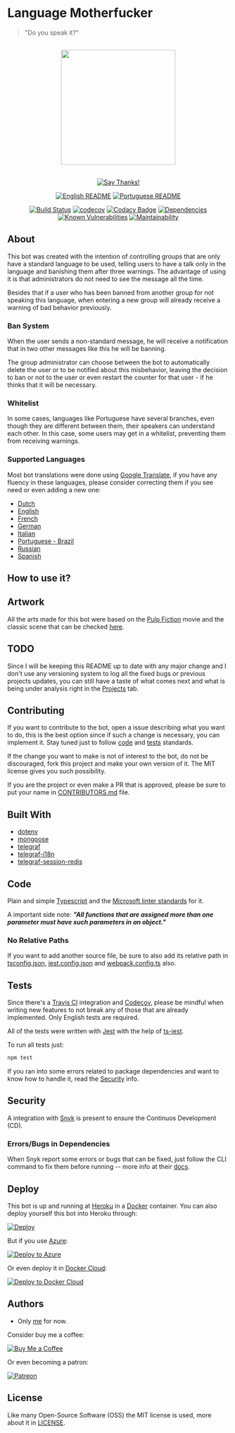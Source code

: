 # Language Motherfucker
> "Do you speak it?"

<div align = "center">
<br>
<img src="./others/img/logo/logo.png" height=260>
<br>
<br>

[![Say Thanks!](https://img.shields.io/badge/Say%20Thanks-!-1EAEDB.svg?longCache=true&style=for-the-badge)](https://saythanks.io/to/Fazendaaa)

[![English README](https://img.shields.io/badge/Language-EN-blue.svg?longCache=true&style=for-the-badge)](./README.md)
[![Portuguese README](https://img.shields.io/badge/Linguagem-PT-green.svg?longCache=true&style=for-the-badge)](./README.PT.md)

[![Build Status](https://img.shields.io/travis/Fazendaaa/LanguageMotherfucker.svg?style=flat-square)](https://travis-ci.org/Fazendaaa/LanguageMotherfucker)
[![codecov](https://img.shields.io/codecov/c/github/Fazendaaa/LanguageMotherfucker.svg?style=flat-square)](https://codecov.io/gh/Fazendaaa/LanguageMotherfucker)
[![Codacy Badge](https://img.shields.io/codacy/grade/6d64b00364bf413980280bd4e55d6115.svg?style=flat-square)](https://www.codacy.com/project/Fazendaaa/LanguageMotherfucker/dashboard?utm_source=github.com&amp;utm_medium=referral&amp;utm_content=Fazendaaa/LanguageMotherfucker&amp;utm_campaign=Badge_Grade_Dashboard)
[![Dependencies](https://david-dm.org/Fazendaaa/LanguageMotherfucker.svg?style=flat-square)](https://codeclimate.com/github/Fazendaaa/LanguageMotherfucker/master/package.json)
[![Known Vulnerabilities](https://snyk.io/test/github/Fazendaaa/LanguageMotherfucker/badge.svg?style=flat-square&targetFile=package.json)](https://snyk.io/test/github/Fazendaaa/LanguageMotherfucker?targetFile=package.json)
[![Maintainability](https://api.codeclimate.com/v1/badges/a6a00d50601938edfdad/maintainability)](https://codeclimate.com/github/Fazendaaa/LanguageMotherfucker/maintainability)

</div>

## About
This bot was created with the intention of controlling groups that are only have a standard language to be used, telling users to have a talk only in the language and banishing them after three warnings. The advantage of using it is that administrators do not need to see the message all the time.

Besides that if a user who has been banned from another group for not speaking this language, when entering a new group will already receive a warning of bad behavior previously.

### Ban System
When the user sends a non-standard message, he will receive a notification that in two other messages like this he will be banning.

The group administrator can choose between the bot to automatically delete the user or to be notified about this misbehavior, leaving the decision to ban or not to the user or even restart the counter for that user - if he thinks that it will be necessary.

### Whitelist
In some cases, languages ​​like Portuguese have several branches, even though they are different between them, their speakers can understand each other. In this case, some users may get in a whitelist, preventing them from receiving warnings.

### Supported Languages
Most bot translations were done using [Google Translate](https://translate.google.com/), if you have any fluency in these languages, please consider correcting them if you see need or even adding a new one:

* [Dutch](./others/locales/nl.yaml)
* [English](./others/locales/en.yaml)
* [French](./others/locales/fr.yaml)
* [German](./others/locales/de.yaml)
* [Italian](./others/locales/it.yaml)
* [Portuguese - Brazil](./others/locales/pt.yaml)
* [Russian](./others/locales/ru.yaml)
* [Spanish](./others/locales/es.yaml)

## How to use it?

## Artwork
All the arts made for this bot were based on the [Pulp Fiction](https://www.imdb.com/title/tt0110912/) movie and the classic scene that can be checked [here](https://youtu.be/a0x6vIAtFcI).

## TODO
Since I will be keeping this README up to date with any major change and I don't use any versioning system to log all the fixed bugs or previous projects updates, you can still have a taste of what comes next and what is being under analysis right in the [Projects](https://github.com/Fazendaaa/LanguageMotherfucker/projects/) tab.

## Contributing
If you want to contribute to the bot, open a issue describing what you want to do, this is the best option since if such a change is necessary, you can implement it. Stay tuned just to follow [code](#code) and [tests](#tests) standards.

If the change you want to make is not of interest to the bot, do not be discouraged, fork this project and make your own version of it. The MIT license gives you such possibility.

If you are the project or even make a PR that is approved, please be sure to put your name in [CONTRIBUTORS.md](./CONTRIBUTORS.md) file.

## Built With
* [dotenv](https://github.com/motdotla/dotenv)
* [mongoose](https://github.com/Automattic/mongoose)
* [telegraf](https://github.com/telegraf/telegraf)
* [telegraf-i18n](https://github.com/telegraf/telegraf-i18n)
* [telegraf-session-redis](https://github.com/telegraf/telegraf-session-redis)

## Code
Plain and simple [Typescript](http://typescriptlang.org/) and the [Microsoft linter standards](https://github.com/Microsoft/tslint-microsoft-contrib) for it.

A important side note: _**"All functions that are assigned more than one parameter must have such parameters in an object."**_

### No Relative Paths
If you want to add another source file, be sure to also add its relative path in [tsconfig.json](./tsconfig.json), [jest.config.json](./jest.config.json) and [webpack.config.ts](./webpack.config.ts) also.

## Tests
Since there's a [Travis CI](http://travis-ci.org/) integration and [Codecov](https://codecov.io/), please be mindful when writing new features to not break any of those that are already implemented. Only English tests are required.

All of the tests were written with [Jest](https://facebook.github.io/jest/) with the help of [ts-jest](https://github.com/kulshekhar/ts-jest).

To run all tests just:

```bash
npm test
```

If you ran into some errors related to package dependencies and want to know how to handle it, read the [Security](##security) info.

## Security
A integration with [Snyk](https://snyk.io/) is present to ensure the Continuos Development (CD).

### Errors/Bugs in Dependencies
When Snyk report some errors or bugs that can be fixed, just follow the CLI command to fix them before running -- more info at their [docs](https://github.com/snyk/snyk#cli).

## Deploy
This bot is up and running at [Heroku](http://heroku.com/) in a [Docker](https://www.docker.com/) container. You can also deploy yourself this bot into Heroku through:

[![Deploy](https://www.herokucdn.com/deploy/button.svg)](https://heroku.com/deploy?template=https://github.com/Fazendaaa/LanguageMotherfucker)

But if you use [Azure](https://azure.microsoft.com/):

[![Deploy to Azure](https://azuredeploy.net/deploybutton.png)](https://azuredeploy.net/?repository=https://github.com/Fazendaaa/LanguageMotherfucker/tree/master)

Or even deploy it in [Docker Cloud](https://cloud.docker.com/):

[![Deploy to Docker Cloud](https://files.cloud.docker.com/images/deploy-to-dockercloud.svg)](https://cloud.docker.com/stack/deploy/?repo=https://github.com/Fazendaaa/LanguageMotherfucker/tree/master)

## Authors
* Only [me](https://github.com/Fazendaaa) for now.

Consider buy me a coffee:

[![Buy Me a Coffee](https://www.buymeacoffee.com/assets/img/custom_images/orange_img.png)](https://www.buymeacoffee.com/Fazenda)

Or even becoming a patron:

[![Patreon](https://c5.patreon.com/external/logo/become_a_patron_button.png)](https://www.patreon.com/Fazenda/overview)

## License
Like many Open-Source Software (OSS) the MIT license is used, more about it in [LICENSE](./LICENSE).
